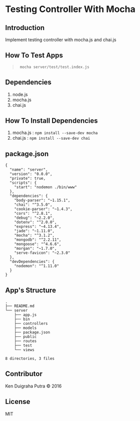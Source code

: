 # Testing Controller With Mocha

## Introduction
Implement testing controller with mocha.js and chai.js

## How To Test Apps
> ``` mocha server/test/test.index.js```

## Dependencies
1. node.js
2. mocha.js
3. chai.js

## How To Install Dependencies
1. mocha.js : ```npm install --save-dev mocha```
2. chai.js : ```npm install --save-dev chai```


## package.json

```
{
  "name": "server",
  "version": "0.0.0",
  "private": true,
  "scripts": {
    "start": "nodemon ./bin/www"
  },
  "dependencies": {
    "body-parser": "~1.15.1",
    "chai": "^3.5.0",
    "cookie-parser": "~1.4.3",
    "cors": "^2.8.1",
    "debug": "~2.2.0",
    "dotenv": "^2.0.0",
    "express": "~4.13.4",
    "jade": "~1.11.0",
    "mocha": "^3.1.2",
    "mongodb": "^2.2.11",
    "mongoose": "^4.6.6",
    "morgan": "~1.7.0",
    "serve-favicon": "~2.3.0"
  },
  "devDependencies": {
    "nodemon": "^1.11.0"
  }
}

```

## App's Structure

```
.
├── README.md
└── server
    ├── app.js
    ├── bin
    ├── controllers
    ├── models
    ├── package.json
    ├── public
    ├── routes
    ├── test
    └── views

8 directories, 3 files
```


## Contributor
Ken Duigraha Putra &copy; 2016

## License
MIT

